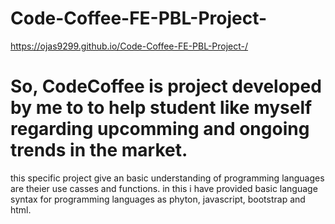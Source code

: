 # Code-Coffee-FE-PBL-Project-
https://ojas9299.github.io/Code-Coffee-FE-PBL-Project-/
# So, CodeCoffee is project developed by me to to help student like myself regarding upcomming and ongoing trends in the market.
this specific project give an basic understanding of programming languages are theier use casses and functions.
in this i have provided basic language syntax for programming languages as phyton, javascript, bootstrap and html. 
